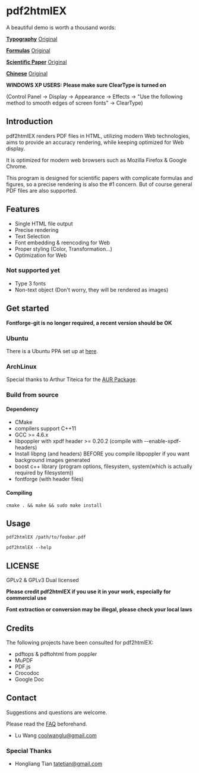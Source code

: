 # pdf2html**EX**

A beautiful demo is worth a thousand words:

[**Typography**](http://coolwanglu.github.com/pdf2htmlEX/demo/geneve.html) [Original](https://github.com/raphink/geneve_1564/raw/master/geneve_1564.pdf)

[**Formulas**](http://coolwanglu.github.com/pdf2htmlEX/demo/cheat.html) [Original](http://www.tug.org/texshowcase/cheat.pdf)

[**Scientific Paper**](http://coolwanglu.github.com/pdf2htmlEX/demo/demo.html) [Original](http://citeseerx.ist.psu.edu/viewdoc/download?doi=10.1.1.148.349&rep=rep1&type=pdf)

[**Chinese**](http://coolwanglu.github.com/pdf2htmlEX/demo/chn.html) [Original](http://files.cnblogs.com/phphuaibei/git%E6%90%AD%E5%BB%BA.pdf)


**WINDOWS XP USERS: Please make sure ClearType is turned on** 

(Control Panel -> Display -> Appearance -> Effects -> "Use the following method to smooth edges of screen fonts" -> ClearType)

## Introduction

pdf2htmlEX renders PDF files in HTML, utilizing modern Web technologies, aims to provide an accuracy rendering, while keeping optimized for Web display.

It is optimized for modern web browsers such as Mozilla Firefox & Google Chrome.

This program is designed for scientific papers with complicate formulas and figures, so a precise rendering is also the #1 concern. But of course general PDF files are also supported.

## Features

* Single HTML file output 
* Precise rendering 
* Text Selection
* Font embedding & reencoding for Web
* Proper styling (Color, Transformation...)
* Optimization for Web 

### Not supported yet

* Type 3 fonts
* Non-text object (Don't worry, they will be rendered as images)

## Get started

**Fontforge-git is no longer required, a recent version should be OK** 

### Ubuntu 

There is a Ubuntu PPA set up at [here](https://launchpad.net/~coolwanglu/+archive/pdf2htmlex).

### ArchLinux

Special thanks to Arthur Titeica for the [AUR Package](https://aur.archlinux.org/packages.php?ID=62426).

### Build from source

#### Dependency

* CMake 
* compilers support C++11
 * GCC >= 4.6.x
* libpoppler with xpdf header >= 0.20.2 (compile with --enable-xpdf-headers)
 * Install libpng (and headers) BEFORE you compile libpoppler if you want background images generated
* boost c++ library (program options, filesystem, system(which is actually required by filesystem))
* fontforge (with header files)

#### Compiling

    cmake . && make && sudo make install

## Usage

    pdf2htmlEX /path/to/foobar.pdf

    pdf2htmlEX --help

## LICENSE

GPLv2 & GPLv3 Dual licensed

**Please credit pdf2htmlEX if you use it in your work, especially for commercial use**

**Font extraction or conversion may be illegal, please check your local laws**

## Credits

The following projects have been consulted for pdf2htmlEX:

* pdftops & pdftohtml from poppler 
* MuPDF
* PDF.js
* Crocodoc
* Google Doc

## Contact

Suggestions and questions are welcome.

Please read the [FAQ](https://github.com/coolwanglu/pdf2htmlEX/wiki/FAQ) beforehand.

* Lu Wang <coolwanglu@gmail.com>

### Special Thanks

* Hongliang Tian <tatetian@gmail.com>

